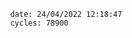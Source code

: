 

                date: 24/04/2022 12:18:47
                cycles: 78900

                         